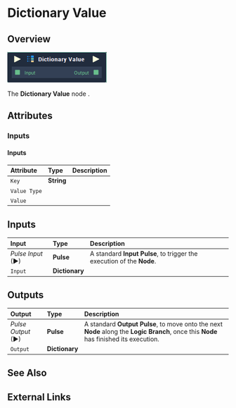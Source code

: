 # Dictionary Value

## Overview

![The Dictionary Value Node.](../../.gitbook/assets/dictionary-value.png)

The **Dictionary Value** node .

## Attributes

### Inputs

#### Inputs

| Attribute | Type | Description |
| :--- | :--- | :--- |
| `Key` | **String** |  |
| `Value Type` |  |  |
| `Value` |  |  |

## Inputs

| Input | Type | Description |
| :--- | :--- | :--- |
| _Pulse Input_ \(►\) | **Pulse** | A standard **Input Pulse**, to trigger the execution of the **Node**. |
| `Input` | **Dictionary** |  |

## Outputs

| Output | Type | Description |
| :--- | :--- | :--- |
| _Pulse Output_ \(►\) | **Pulse** | A standard **Output Pulse**, to move onto the next **Node** along the **Logic Branch**, once this **Node** has finished its execution. |
| `Output` | **Dictionary** |  |

## See Also

## External Links

